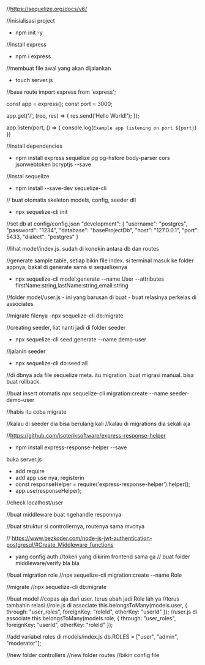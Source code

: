 //https://sequelize.org/docs/v6/

//inisialisasi project
- npm init -y

//install express
- npm i express

//membuat file awal yang akan dijalankan
- touch server.js


//base route
import express from 'express';

const app = express();
const port = 3000;

app.get('/', (req, res) => {
  res.send('Hello World!');
});

app.listen(port, () => {
    console.log(`Example app listening on port ${port}`)
  })

//install dependencies
- npm install express sequelize pg pg-hstore body-parser cors jsonwebtoken bcryptjs --save

//instal sequelize
- npm install --save-dev sequelize-cli

// buat otomatis skeleton models, config, seeder dll
- npx sequelize-cli init

//set db at config/config.json
"development": {
    "username": "postgres",
    "password": "1234",
    "database": "baseProjectDb",
    "host": "127.0.0.1",
    "port": 5433,
    "dialect": "postgres"
  }

//lihat model/index.js. sudah di konekin antara db dan routes

//generate sample table, setiap bikin file index. si terminal masuk ke folder appnya, bakal di generate sama si sequelizenya 
- npx sequelize-cli model:generate --name User --attributes firstName:string,lastName:string,email:string 

//folder model/user.js - ini yang barusan di buat - buat relasinya perkelas di associates

//migrate filenya
-npx sequelize-cli db:migrate

//creating seeder, liat nanti jadi di folder seeder
- npx sequelize-cli seed:generate --name demo-user

//jalanin seeder
- npx sequelize-cli db:seed:all

//di dbnya ada file sequelize meta. itu migration. buat migrasi manual. bisa buat rollback. 

//buat insert otomatis
npx sequelize-cli migration:create --name seeder-demo-user

//habis itu coba migrate

//kalau di seeder dia bisa berulang kali
//kalau di migrations dia sekali aja

//https://github.com/isoteriksoftware/express-response-helper 
- npm install express-response-helper --save

buka server.js
- add require
- add app use nya, registerin
- const responseHelper = require('express-response-helper').helper();
- app.use(responseHelper);

//check localhost/user

//buat middleware buat ngehandle responnya

//buat struktur si controllernya, routenya sama mvcnya

// https://www.bezkoder.com/node-js-jwt-authentication-postgresql/#Create_Middleware_functions
- yang config auth //token yang dikirim frontend sama ga
// buat folder middleware/verify bla bla

//buat migration role
//npx sequelize-cli migration:create --name Role  

//migrate
//npx sequelize-cli db:migrate 

//buat model
//copas aja dari user. terus ubah jadi Role lah ya
//terus tambahin relasi
//role.js di associate
        this.belongsToMany(models.user, {
        through: "user_roles",
        foreignKey: "roleId",
        otherKey: "userId"
        });
//user.js di associate
      this.belongsToMany(models.role, {
        through: "user_roles",
        foreignKey: "userId",
        otherKey: "roleId"
      });

//add variabel roles di models/index.js 
db.ROLES = ["user", "admin", "moderator"];

//new folder controllers
//new folder routes
//bikin config file
